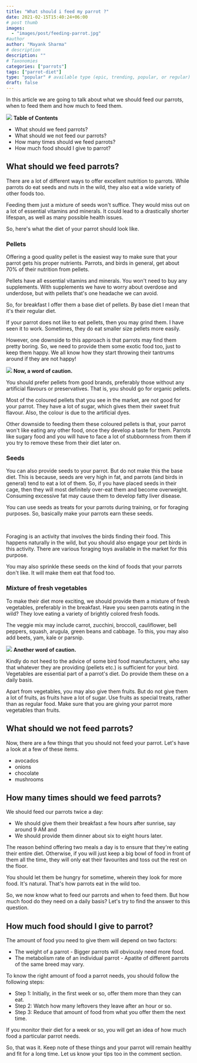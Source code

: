 ```yaml
---
title: "What should i feed my parrot ?"
date: 2021-02-15T15:40:24+06:00
# post thumb
images:
  - "images/post/feeding-parrot.jpg"
#author
author: "Mayank Sharma"
# description
description: ""
# Taxonomies
categories: ["parrots"]
tags: ["parrot-diet"]
type: "popular" # available type (epic, trending, popular, or regular)
draft: false
---
```


In this article we are going to talk about what we should feed our parrots, when to feed them and how much to feed them. 

<div class="toc-mak">
<img src="../../images/pencil.png">
<b>Table of Contents</b>
<ul>
<li>What should we feed parrots?</li>
<li>What should we not feed our parrots?</li>
<li>How many times should we feed parrots?</li>
<li>How much food should I give to parrot?</li>
</ul>
</div>

## What should we feed parrots?

There are a lot of different ways to offer excellent nutrition to parrots. While parrots do eat seeds and nuts in the wild, they also eat a wide variety of other foods too. 

Feeding them just a mixture of seeds won't suffice. They would miss out on a lot of essential vitamins and minerals. It could lead to a drastically shorter lifespan, as well as many possible health issues.

So, here's what the diet of your parrot should look like.

### Pellets

Offering a good quality pellet is the easiest way to make sure that your parrot gets his proper nutrients. Parrots, and birds in general, get about 70% of their nutrition from pellets. 

Pellets have all essential vitamins and minerals. You won't need to buy any supplements. With supplements we have to worry about overdose and underdose, but with pellets that's one headache we can avoid. 

So, for breakfast I offer them a base diet of pellets. By base diet I mean that it's their regular diet. 

If your parrot does not like to eat pellets, then you may grind them. I have seen it to work. Sometimes, they do eat smaller size pellets more easily. 

However, one downside to this approach is that parrots may find them pretty boring. So, we need to provide them some exotic food too, just to keep them happy. We all know how they start throwing their tantrums around if they are not happy!

<div class="danger-mak">
  <img src="../../../images/warning.png">
  <b>Now, a word of caution.</b><br>

You should prefer pellets from good brands, preferably those without any artificial flavours or preservatives. That is, you should go for organic pellets. 

Most of the coloured pellets that you see in the market, are not good for your parrot. They have a lot of sugar, which gives them their sweet fruit flavour. Also, the colour is due to the artificial dyes. 

Other downside to feeding them these coloured pellets is that, your parrot won't like eating any other food, once they develop a taste for them. Parrots like sugary food and you will have to face a lot of stubbornness from them if you try to remove these from their diet later on. 
</div>


### Seeds

You can also provide seeds to your parrot. But do not make this the base diet. This is because, seeds are very high in fat, and parrots (and birds in general) tend to eat a lot of them. So, if you have placed seeds in their cage, then they will most definitely over-eat them and become overweight. Consuming excessive fat may cause them to develop fatty liver disease.

You can use seeds as treats for your parrots during training, or for foraging purposes. So, basically make your parrots earn these seeds. 

<div class="toc-mak">
  <br>

Foraging is an activity that involves the birds finding their food. This happens naturally in the wild, but you should also engage your pet birds in this activity. There are various foraging toys available in the market for this purpose.
</div>

You may also sprinkle these seeds on the kind of foods that your parrots don't like. It will make them eat that food too.

### Mixture of fresh vegetables

To make their diet more exciting, we should provide them a mixture of fresh vegetables, preferably in the breakfast. Have you seen parrots eating in the wild? They love eating a variety of brightly colored fresh foods. 

The veggie mix may include carrot, zucchini, broccoli, cauliflower, bell peppers, squash, arugula, green beans and cabbage. To this, you may also add beets, yam, kale or parsnip.  

<div class="danger-mak">
  <img src="../../../images/warning.png">
  <b>Another word of caution.</b><br>

Kindly do not heed to the advice of some bird food manufacturers, who say that whatever they are providing (pellets etc.) is sufficient for your bird. Vegetables are essential part of a parrot's diet. Do provide them these on a daily basis. 
</div>

Apart from vegetables, you may also give them fruits. But do not give them a lot of fruits, as fruits have a lot of sugar. Use fruits as special treats, rather than as regular food. Make sure that you are giving your parrot more vegetables than fruits. 


## What should we not feed parrots?

Now, there are a few things that you should not feed your parrot. Let's have a look at a few of these items.

* avocados 
* onions 
* chocolate
* mushrooms


## How many times should we feed parrots? 

We should feed our parrots twice a day: 
* We should give them their breakfast a few hours after sunrise, say around 9 AM and 
* We should provide them dinner about six to eight hours later.

The reason behind offering two meals a day is to ensure that they're eating their entire diet. Otherwise, if you will just keep a big bowl of food in front of them all the time, they will only eat their favourites and toss out the rest on the floor.

You should let them be hungry for sometime, wherein they look for more food. It's natural. That's how parrots eat in the wild too. 

So, we now know what to feed our parrots and when to feed them. But how much food do they need on a daily basis? Let's try to find the answer to this question. 


## How much food should I give to parrot? 

The amount of food you need to give them will depend on two factors:
* The weight of a parrot - Bigger parrots will obviously need more food.
* The metabolism rate of an individual parrot - Apatite of different parrots of the same breed may vary.  

To know the right amount of food a parrot needs, you should follow the following steps:
* Step 1: Initially, in the first week or so, offer them more than they can eat. 
* Step 2: Watch how many leftovers they leave after an hour or so. 
* Step 3: Reduce that amount of food from what you offer them the next time. 

If you monitor their diet for a week or so, you will get an idea of how much food a particular parrot needs. 

So, that was it. Keep note of these things and your parrot will remain healthy and fit for a long time. Let us know your tips too in the comment section. 
